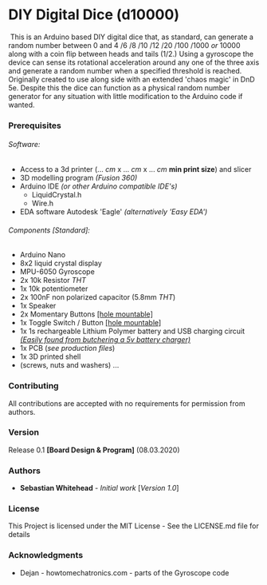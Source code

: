 # DIY Digital Dice (d10000)

​	This is an Arduino based DIY digital dice that, as standard, can generate a random number between 0 and 4 /6 /8 /10 /12 /20 /100 /1000 *or* 10000 along with a coin flip between heads and tails (1/2.) Using a gyroscope the device can sense its rotational acceleration around any one of the three axis and generate a random number when a specified threshold is reached. Originally created to use along side with an extended 'chaos magic' in DnD 5e. Despite this the dice can function as a physical random number generator for any situation with little modification to the Arduino code if wanted.



### Prerequisites

###### Software:

- Access to a 3d printer (... *cm* x ... *cm* x ... *cm*  **min print size**) and slicer
- 3D modelling program *(Fusion 360)*
- Arduino IDE *(or other Arduino compatible IDE's)*
  - LiquidCrystal.h
  - Wire.h
- EDA software Autodesk 'Eagle' *(alternatively 'Easy EDA')*

###### Components [Standard]:

- Arduino Nano
- 8x2 liquid crystal display
- MPU-6050 Gyroscope
- 2x 10k Resistor *THT*
- 1x 10k potentiometer 
- 2x 100nF non polarized capacitor (5.8mm *THT*) 
- 1x Speaker
- 2x Momentary Buttons <u>[hole mountable]</u> 
- 1x Toggle Switch / Button <u>[hole mountable]</u> 
- 1x 1s rechargeable Lithium Polymer battery and USB charging circuit 
  *<u>(Easily found from butchering a 5v battery charger)</u>*
- 1x PCB (*see production files*)
- 1x 3D printed shell
- (screws, nuts and washers) ...



### Contributing

All contributions are accepted with no requirements for permission from authors.



### Version

Release 0.1 **[Board Design & Program]** (08.03.2020)



### Authors

- **Sebastian Whitehead** - *Initial work* [*Version 1.0*]

  

### License

This Project is licensed under the MIT License - See the LICENSE.md file for details



### Acknowledgments

-  Dejan - howtomechatronics.com - parts of the Gyroscope code

